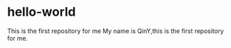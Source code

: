 # hello-world
This is the first repository for me
My name is QinY,this is the first repository for me.
